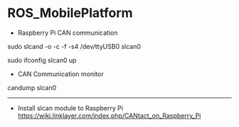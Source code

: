 # ROS_MobilePlatform

- Raspberry Pi CAN communication

sudo slcand -o -c -f -s4 /dev/ttyUSB0 slcan0

sudo ifconfig slcan0 up

- CAN Communication monitor

candump slcan0


---------------------------------------------------------------------
- Install slcan module to Raspberry Pi
https://wiki.linklayer.com/index.php/CANtact_on_Raspberry_Pi
